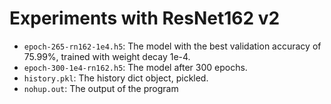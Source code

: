 # Experiments with ResNet162 v2
* `epoch-265-rn162-1e4.h5`: The model with the best validation accuracy of 75.99%, trained with weight decay 1e-4.
* `epoch-300-1e4-rn162.h5`: The model after 300 epochs.
* `history.pkl`: The history dict object, pickled.
* `nohup.out`: The output of the program
